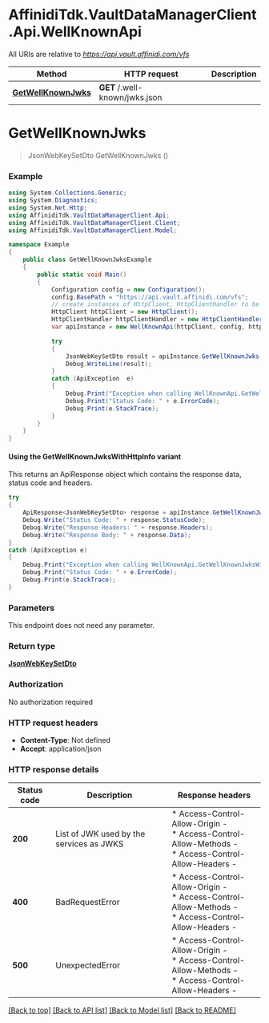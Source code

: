 # AffinidiTdk.VaultDataManagerClient.Api.WellKnownApi

All URIs are relative to *https://api.vault.affinidi.com/vfs*

| Method | HTTP request | Description |
|--------|--------------|-------------|
| [**GetWellKnownJwks**](WellKnownApi.md#getwellknownjwks) | **GET** /.well-known/jwks.json |  |

<a id="getwellknownjwks"></a>
# **GetWellKnownJwks**
> JsonWebKeySetDto GetWellKnownJwks ()



### Example
```csharp
using System.Collections.Generic;
using System.Diagnostics;
using System.Net.Http;
using AffinidiTdk.VaultDataManagerClient.Api;
using AffinidiTdk.VaultDataManagerClient.Client;
using AffinidiTdk.VaultDataManagerClient.Model;

namespace Example
{
    public class GetWellKnownJwksExample
    {
        public static void Main()
        {
            Configuration config = new Configuration();
            config.BasePath = "https://api.vault.affinidi.com/vfs";
            // create instances of HttpClient, HttpClientHandler to be reused later with different Api classes
            HttpClient httpClient = new HttpClient();
            HttpClientHandler httpClientHandler = new HttpClientHandler();
            var apiInstance = new WellKnownApi(httpClient, config, httpClientHandler);

            try
            {
                JsonWebKeySetDto result = apiInstance.GetWellKnownJwks();
                Debug.WriteLine(result);
            }
            catch (ApiException  e)
            {
                Debug.Print("Exception when calling WellKnownApi.GetWellKnownJwks: " + e.Message);
                Debug.Print("Status Code: " + e.ErrorCode);
                Debug.Print(e.StackTrace);
            }
        }
    }
}
```

#### Using the GetWellKnownJwksWithHttpInfo variant
This returns an ApiResponse object which contains the response data, status code and headers.

```csharp
try
{
    ApiResponse<JsonWebKeySetDto> response = apiInstance.GetWellKnownJwksWithHttpInfo();
    Debug.Write("Status Code: " + response.StatusCode);
    Debug.Write("Response Headers: " + response.Headers);
    Debug.Write("Response Body: " + response.Data);
}
catch (ApiException e)
{
    Debug.Print("Exception when calling WellKnownApi.GetWellKnownJwksWithHttpInfo: " + e.Message);
    Debug.Print("Status Code: " + e.ErrorCode);
    Debug.Print(e.StackTrace);
}
```

### Parameters
This endpoint does not need any parameter.
### Return type

[**JsonWebKeySetDto**](JsonWebKeySetDto.md)

### Authorization

No authorization required

### HTTP request headers

 - **Content-Type**: Not defined
 - **Accept**: application/json


### HTTP response details
| Status code | Description | Response headers |
|-------------|-------------|------------------|
| **200** | List of JWK used by the services as JWKS |  * Access-Control-Allow-Origin -  <br>  * Access-Control-Allow-Methods -  <br>  * Access-Control-Allow-Headers -  <br>  |
| **400** | BadRequestError |  * Access-Control-Allow-Origin -  <br>  * Access-Control-Allow-Methods -  <br>  * Access-Control-Allow-Headers -  <br>  |
| **500** | UnexpectedError |  * Access-Control-Allow-Origin -  <br>  * Access-Control-Allow-Methods -  <br>  * Access-Control-Allow-Headers -  <br>  |

[[Back to top]](#) [[Back to API list]](../README.md#documentation-for-api-endpoints) [[Back to Model list]](../README.md#documentation-for-models) [[Back to README]](../README.md)

